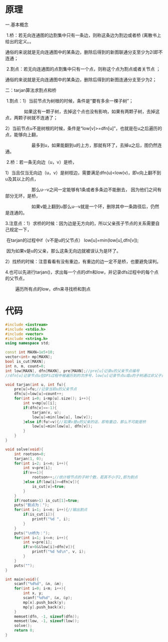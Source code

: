 # 原理

一.基本概念

​    1.桥：若无向连通图的边割集中只有一条边，则称这条边为割边或者桥 (离散书上给出的定义。。

​    通俗的来说就是无向连通图中的某条边，删除后得到的新图联通分支至少为2(即不连通；

​    2.割点：若无向连通图的点割集中只有一个点，则称这个点为割点或者关节点 ；

​    通俗的来说就是无向连通图中的某条边，删除后得到的新图连通分支至少为2；

 

二：tarjan算法求割点和桥

​    1.割点：1）当前节点为树根的时候，条件是“要有多余一棵子树”；

　　　　     如果这有一颗子树，去掉这个点也没有影响，如果有两颗子树，去掉这点，两颗子树就不连通了；

​                  2）当前节点u不是树根的时候，条件是“low[v]>=dfn[u]”，也就是在u之后遍历的点，能够向上翻，

　　　　　　最多到u，如果能翻到u的上方，那就有环了，去掉u之后，图仍然连通。

​    2.桥：若一条无向边（u，v）是桥，

​                  1）当且仅当无向边（u，v）是树枝边，需要满足dfn(u)<low(v)，即v向上翻不到u及其以上的点，

　　　　　　那么u--v之间一定能够有1条或者多条边不能删去， 因为他们之间有部分无环，是桥，

　　　　　　如果v能上翻到u那么u--v就是一个环，删除其中一条路径后，仍然是连通的。

​    3.注意点：1）求桥的时候：因为边是无方向的，所以父亲孩子节点的关系需要自己规定一下，

​                     在tarjan的过程中if（v不是u的父节点） low[u]=min(low[u],dfn[v]);

​                     因为如果v是u的父亲，那么这条无向边就被误认为是环了。

​                     2）找桥的时候：注意看看有没有重边，有重边的边一定不是桥，也要避免误判。

​      4.也可以先进行tarjan()，求出每一个点的dfn和low，并记录dfs过程中的每个点的父节点，

　　  遍历所有点的low，dfn来寻找桥和割点



# 代码

```c++
#include <iostream>
#include <stdio.h>
#include <vector>
#include <string.h>
using namespace std;

const int MAXN=1e5+10;
vector<int> mp[MAXN];
bool is_cut[MAXN];
int n, m, count=0;
int low[MAXN], dfn[MAXN], pre[MAXN];//pre[u]记录u的父亲节点编号
//dfn[u]记录节点u在DFS过程中被遍历到的次序号，low[u]记录节点u或u的子树通过非父子边追溯到最早的祖先节点（即DFS次序号最小

void tarjan(int u, int fu){
    pre[u]=fu;//记录当前u的父亲节点
    dfn[u]=low[u]=count++;
    for(int i=0; i<mp[u].size(); i++){
        int v=mp[u][i];
        if(dfn[v]==-1){
            tarjan(v, u);
            low[u]=min(low[u], low[v]);
        }else if(fu!=v){//如果v是u的父亲的话，即有重边，那么不可能是桥
            low[u]=min(low[u], dfn[v]);
        }
    }
}

void solve(void){
    int rootson=0;
    tarjan(1, 0);
    for(int i=2; i<=n; i++){
        int v=pre[i];
        if(v==1){
            rootson++;//统计根节点的子树个数，若其不小于2,即为割点
        }else if(low[i]>=dfn[v]){
            is_cut[v]=true;
        }
    }
    if(rootson>1) is_cut[1]=true;
    puts("割点为：");
    for(int i=1; i<=n; i++){//输出割点
        if(is_cut[i]){
            printf("%d ", i);
        }
    }
    puts("\n桥为：");
    for(int i=1; i<=n; i++){
        int v=pre[i];
        if(v>0&&low[i]>dfn[v]){
            printf("%d %d\n", v, i);
        }
    }
    puts("");
}

int main(void){
    scanf("%d%d", &n, &m);
    for(int i=0; i<m; i++){
        int x, y;
        scanf("%d%d", &x, &y);
        mp[x].push_back(y);
        mp[y].push_back(x);
    }
    memset(dfn, -1, sizeof(dfn));
    memset(low, -1, sizeof(low));
    solve();
    return 0;
}
```

